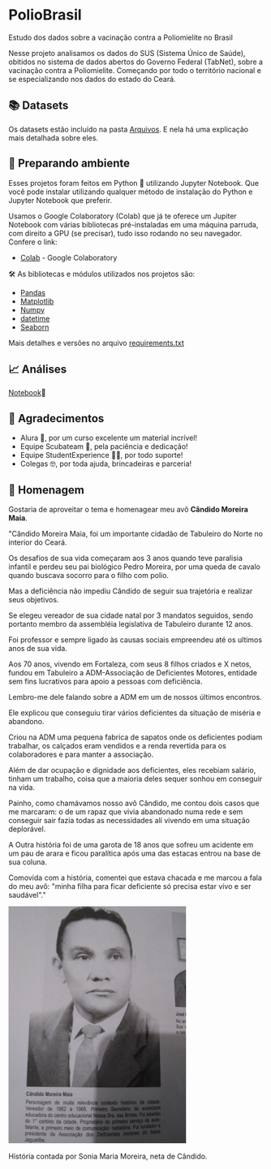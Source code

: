 # PolioBrasil
Estudo dos dados sobre a vacinação contra a Poliomielite no Brasil

Nesse projeto analisamos os dados do SUS (Sistema Único de Saúde), obitidos no sistema de dados abertos do Governo Federal (TabNet), sobre a vacinação contra a Poliomielite. Começando por todo o território nacional e se especializando nos dados do estado do Ceará.

## :books: Datasets
Os datasets estão incluído na pasta [Arquivos](https://github.com/johnatanDM/PolioBrasil/tree/main/Dados). E nela há uma explicação mais detalhada sobre eles.


## :hammer: Preparando ambiente
Esses projetos foram feitos em Python :snake: utilizando Jupyter Notebook. Que você pode instalar utilizando qualquer método de instalação do Python e Jupyter Notebook que preferir. 

Usamos o Google Colaboratory (Colab) que já te oferece um Jupiter Notebook com várias bibliotecas pré-instaladas em uma máquina parruda, com direito a GPU (se precisar), tudo isso rodando no seu navegador. Confere o link: 
* [Colab](https://colab.research.google.com) - Google Colaboratory

🛠️ As bibliotecas e módulos utilizados nos projetos são:
* [Pandas](https://pandas.pydata.org/pandas-docs/stable/index.html)
* [Matplotlib](https://matplotlib.org)
* [Numpy](https://numpy.org)
* [datetime](https://docs.python.org/3/library/datetime.html)
* [Seaborn](https://seaborn.pydata.org)

Mais detalhes e versões no arquivo [requirements.txt](https://github.com/johnatanDM/PolioBrasil/blob/0af5070d02186a52fbbba8966585fcc00d8ef9c8/requirements.txt)

## :chart_with_upwards_trend: Análises
[Notebook](https://colab.research.google.com/drive/1lk96-w18ZVVDCGJw1xJC4Sv8KxdTPxdV?usp=sharing):notebook:

## 🎁 Agradecimentos

* Alura :blue_heart:, por um curso excelente um material incrível!
* Equipe Scubateam :diving_mask:, pela paciência e dedicação! 
* Equipe StudentExperience :man_student:, por todo suporte!
* Colegas 🤓, por toda ajuda, brincadeiras e parceria!

## :star2: Homenagem

Gostaria de aproveitar o tema e homenagear meu avô **Cândido Moreira Maia**.


"Cândido Moreira Maia, foi um importante cidadão de Tabuleiro do Norte no interior do Ceará. 

Os desafios de sua vida começaram aos 3 anos quando teve paralisia infantil e perdeu seu pai biológico Pedro Moreira, por uma queda de cavalo quando buscava socorro para o filho com polio. 

Mas a deficiência não impediu Cândido de seguir sua trajetória e realizar seus objetivos.

Se elegeu vereador de sua cidade natal por 3 mandatos seguidos, sendo portanto membro da assembléia legislativa de Tabuleiro durante 12 anos.

Foi professor e sempre ligado às causas sociais empreendeu até os ultimos anos de sua vida. 

Aos 70 anos, vivendo em Fortaleza, com seus 8 filhos criados e X netos, fundou em Tabuleiro a ADM-Associação de Deficientes Motores, entidade sem fins lucrativos para apoio a pessoas com deficiência. 

Lembro-me dele falando sobre a ADM em um de nossos últimos encontros. 

Ele explicou que conseguiu tirar vários deficientes da situação de miséria e abandono. 

Criou na ADM uma pequena fabrica de sapatos onde os deficientes podiam trabalhar, os calçados eram vendidos e a renda revertida para os colaboradores e para manter a associação. 

Além de dar ocupação e dignidade aos deficientes, eles recebiam salário, tinham um trabalho, coisa que a maioria deles sequer sonhou em conseguir na vida.

Painho, como chamávamos nosso avô Cândido, me contou dois casos que me marcaram: o de um rapaz que vivia abandonado numa rede e sem conseguir sair fazia todas as necessidades alí vivendo em uma situação deplorável. 

A Outra história foi de uma garota de 18 anos que sofreu um acidente em um pau de arara e ficou paralítica após uma das estacas entrou na base de sua coluna. 

Comovida com a história, comentei que estava chacada e me marcou a fala do meu avô: "minha filha para ficar deficiente só precisa estar vivo e ser saudável"."

<img src="https://github.com/johnatanDM/PolioBrasil/blob/main/Arquivos/WhatsApp%20Image%202021-06-13%20at%2020.10.08.jpeg?raw=true" width="350" alt="Cândido">


História contada por Sonia Maria Moreira, neta de Cândido.
